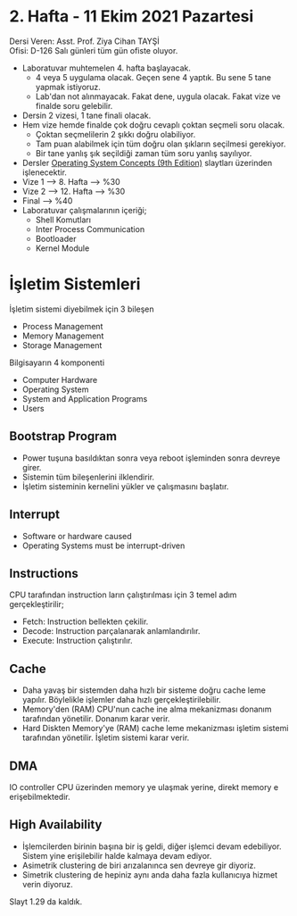 # 2. Hafta - 11 Ekim 2021 Pazartesi

Dersi Veren: Asst. Prof. Ziya Cihan TAYŞİ  
Ofisi: D-126
Salı günleri tüm gün ofiste oluyor.

* Laboratuvar muhtemelen 4. hafta başlayacak.
  * 4 veya 5 uygulama olacak. Geçen sene 4 yaptık. Bu sene 5 tane yapmak istiyoruz.
  * Lab'dan not alınmayacak. Fakat dene, uygula olacak. Fakat vize ve finalde soru gelebilir.
* Dersin 2 vizesi, 1 tane finali olacak.
* Hem vize hemde finalde çok doğru cevaplı çoktan seçmeli soru olacak.
  * Çoktan seçmelilerin 2 şıkkı doğru olabiliyor.
  * Tam puan alabilmek için tüm doğru olan şıkların seçilmesi gerekiyor.
  * Bir tane yanlış şık seçildiği zaman tüm soru yanlış sayılıyor.
* Dersler [Operating System Concepts (9th Edition)](https://www.os-book.com/OS9/) slaytları üzerinden işlenecektir.
* Vize 1 --> 8. Hafta --> %30
* Vize 2 --> 12. Hafta --> %30
* Final  --> %40
* Laboratuvar çalışmalarının içeriği;
  * Shell Komutları
  * Inter Process Communication
  * Bootloader
  * Kernel Module

# İşletim Sistemleri
İşletim sistemi diyebilmek için 3 bileşen  
  * Process Management
  * Memory Management
  * Storage Management

Bilgisayarın 4 komponenti  
  * Computer Hardware
  * Operating System
  * System and Application Programs
  * Users

## Bootstrap Program
* Power tuşuna basıldıktan sonra veya reboot işleminden sonra devreye girer.
* Sistemin tüm bileşenlerini ilklendirir.
* İşletim sisteminin kernelini yükler ve çalışmasını başlatır.

## Interrupt
* Software or hardware caused
* Operating Systems must be interrupt-driven

## Instructions
CPU tarafından instruction ların çalıştırılması için 3 temel adım gerçekleştirilir;
* Fetch: Instruction bellekten çekilir.
* Decode: Instruction parçalanarak anlamlandırılır.
* Execute: Instruction çalıştırılır.

## Cache
* Daha yavaş bir sistemden daha hızlı bir sisteme doğru cache leme yapılır. Böylelikle işlemler daha hızlı gerçekleştirilebilir.
* Memory'den (RAM) CPU'nun cache ine alma mekanizması donanım tarafından yönetilir. Donanım karar verir.
* Hard Diskten Memory'ye (RAM) cache leme mekanizması işletim sistemi tarafından yönetilir. İşletim sistemi karar verir.

## DMA
IO controller CPU üzerinden memory ye ulaşmak yerine, direkt memory e erişebilmektedir.

## High Availability
* İşlemcilerden birinin başına bir iş geldi, diğer işlemci devam edebiliyor. Sistem yine erişilebilir halde kalmaya devam ediyor.
* Asimetrik clustering de biri arızalanınca sen devreye gir diyoriz.
* Simetrik clustering de hepiniz aynı anda daha fazla kullanıcıya hizmet verin diyoruz.

Slayt 1.29 da kaldık.